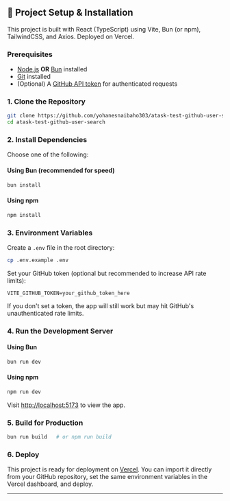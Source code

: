 ## 🚀 Project Setup & Installation

This project is built with React (TypeScript) using Vite, Bun (or npm), TailwindCSS, and Axios. Deployed on Vercel.

### Prerequisites

- [Node.js](https://nodejs.org/) **OR** [Bun](https://bun.sh/) installed
- [Git](https://git-scm.com/) installed
- (Optional) A [GitHub API token](https://github.com/settings/tokens) for authenticated requests

### 1. Clone the Repository

```sh
git clone https://github.com/yohanesnaibaho303/atask-test-github-user-search.git
cd atask-test-github-user-search
```

### 2. Install Dependencies

Choose one of the following:

#### Using Bun (recommended for speed)
```sh
bun install
```

#### Using npm
```sh
npm install
```

### 3. Environment Variables

Create a `.env` file in the root directory:

```sh
cp .env.example .env
```

Set your GitHub token (optional but recommended to increase API rate limits):

```
VITE_GITHUB_TOKEN=your_github_token_here
```
If you don't set a token, the app will still work but may hit GitHub's unauthenticated rate limits.

### 4. Run the Development Server

#### Using Bun
```sh
bun run dev
```

#### Using npm
```sh
npm run dev
```

Visit [http://localhost:5173](http://localhost:5173) to view the app.

### 5. Build for Production

```sh
bun run build   # or npm run build
```

### 6. Deploy

This project is ready for deployment on [Vercel](https://vercel.com/). You can import it directly from your GitHub repository, set the same environment variables in the Vercel dashboard, and deploy.

---
